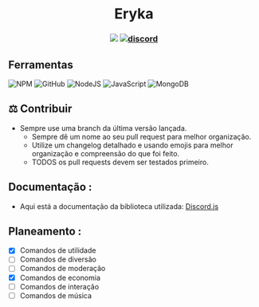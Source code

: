 <h1 align=center>Eryka</h1>
<h3 align="center">

![](https://komarev.com/ghpvc/?username=JakDaxe&label=Views&color=blue)
[![discord](https://img.shields.io/badge/Discord-5865F2.svg?&style=flat-square&logo=discord&logoColor=white&link=https://discord.gg)](https://discord.gg)
</h3>

## Ferramentas
![NPM](https://img.shields.io/badge/NPM-%23000000.svg?style=for-the-badge&logo=npm&logoColor=white)
![GitHub](https://img.shields.io/badge/github-%23121011.svg?style=for-the-badge&logo=github&logoColor=white)
![NodeJS](https://img.shields.io/badge/node.js-6DA55F?style=for-the-badge&logo=node.js&logoColor=white)
![JavaScript](https://img.shields.io/badge/javascript-%23323330.svg?style=for-the-badge&logo=javascript&logoColor=%23F7DF1E)
![MongoDB](https://img.shields.io/badge/MongoDB-4EA94B?style=for-the-badge&logo=mongodb&logoColor=white)



## ⚖️ Contribuir

- Sempre use uma branch da última versão lançada.
  - Sempre dê um nome ao seu pull request para melhor organização.
  - Utilize um changelog detalhado e usando emojis para melhor organização e compreensão do que foi feito.
  - TODOS os pull requests devem ser testados primeiro.

## Documentação :

- Aqui está a documentação da biblioteca utilizada: [Discord.js](https://discord.js.org/#/docs/discord.js/main/general/welcome)

## Planeamento :
  - [X] Comandos de utilidade
  - [ ] Comandos de diversão
  - [ ] Comandos de moderação
  - [X] Comandos de economia
  - [ ] Comandos de interação
  - [ ] Comandos de música
